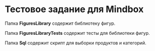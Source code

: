 Тестовое задание для Mindbox
===========================
Папка **FiguresLibrary** содержит библиотеку фигур.

Папка **FiguresLibraryTests** содержит тесты для библиотеки фигур.

Папка **Sql** содержит скрипт для выборки продуктов и категорий.
